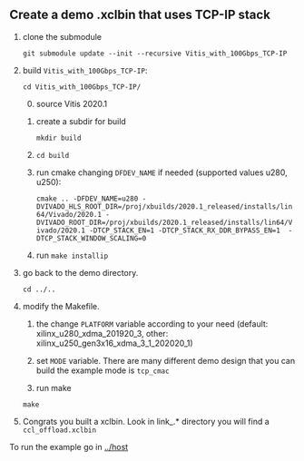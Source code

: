 ## Create a demo .xclbin that uses TCP-IP stack



1. clone the submodule

    `git submodule update --init --recursive Vitis_with_100Gbps_TCP-IP`
2. build `Vitis_with_100Gbps_TCP-IP`:
    
    `cd Vitis_with_100Gbps_TCP-IP/ `

    0. source Vitis 2020.1
         
    1. create a subdir for build 

        `mkdir build`

    2. `cd build`

    3. run cmake changing ``DFDEV_NAME`` if needed (supported values u280, u250):

        `cmake .. -DFDEV_NAME=u280 -DVIVADO_HLS_ROOT_DIR=/proj/xbuilds/2020.1_released/installs/lin64/Vivado/2020.1 -DVIVADO_ROOT_DIR=/proj/xbuilds/2020.1_released/installs/lin64/Vivado/2020.1 -DTCP_STACK_EN=1 -DTCP_STACK_RX_DDR_BYPASS_EN=1  -DTCP_STACK_WINDOW_SCALING=0`

    4. run `make installip`

1. go back to the demo directory.

    `cd ../..`

1. modify the Makefile.
    1. the change ``PLATFORM`` variable according to your need (default: xilinx_u280_xdma_201920_3, other: xilinx_u250_gen3x16_xdma_3_1_202020_1)
    
    1. set ``MODE`` variable. There are many different demo design that you can build the example mode is `tcp_cmac`


    1. run make
    
    `make `

4. Congrats you built a xclbin. Look in link_.* directory you will find a ``ccl_offload.xclbin``

To run the example go in [../host](../host)